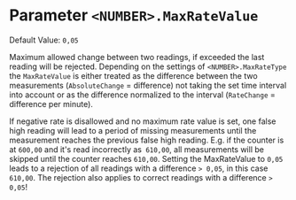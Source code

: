# Parameter `<NUMBER>.MaxRateValue`
Default Value: `0,05`

Maximum allowed change between two readings, if exceeded the last reading will be rejected. Depending on the settings of `<NUMBER>.MaxRateType` the `MaxRateValue` is either treated as the difference between the two measurements (`AbsoluteChange` = difference) not taking the set time interval into account or as the difference normalized to the interval (`RateChange` = difference per minute).

If negative rate is disallowed and no maximum rate value is set, one false high reading will lead to a period of missing measurements until the measurement reaches the previous false high reading. E.g. if the counter is at `600,00` and it's read incorrectly as` 610,00`, all measurements will be skipped until the counter reaches `610,00`. Setting the MaxRateValue to `0,05` leads to a rejection of all readings with a difference `> 0,05`, in this case `610,00`. The rejection also applies to correct readings with a difference `> 0,05`!
